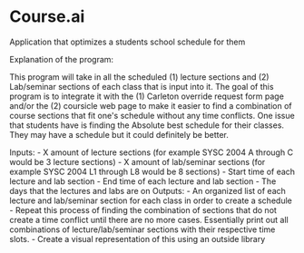 # Course.ai
Application that optimizes a students school schedule for them

Explanation of the program:

This program will take in all the scheduled (1) lecture sections and (2) Lab/seminar sections of each class that is input into it. The goal of this program is to integrate it with the (1) Carleton override request form page and/or the (2) coursicle web page to make it easier to find a combination of course sections that fit one's schedule without any time conflicts. One issue that students have is finding the Absolute best schedule for their classes. They may have a schedule but it could definitely be better.

Inputs:
	- X amount of lecture sections (for example SYSC 2004 A through C would be 3 lecture sections)
	- X amount of lab/seminar sections (for example SYSC 2004 L1 through L8 would be 8 sections)
	- Start time of each lecture and lab section
	- End time of each lecture and lab section
	- The days that the lectures and labs are on
Outputs:
	- An organized list of each lecture and lab/seminar section for each class in order to create a schedule
	- Repeat this process of finding the combination of sections that do not create a time conflict until there are no more cases. Essentially print out all combinations of lecture/lab/seminar sections with their respective time slots.
	- Create a visual representation of this using an outside library
